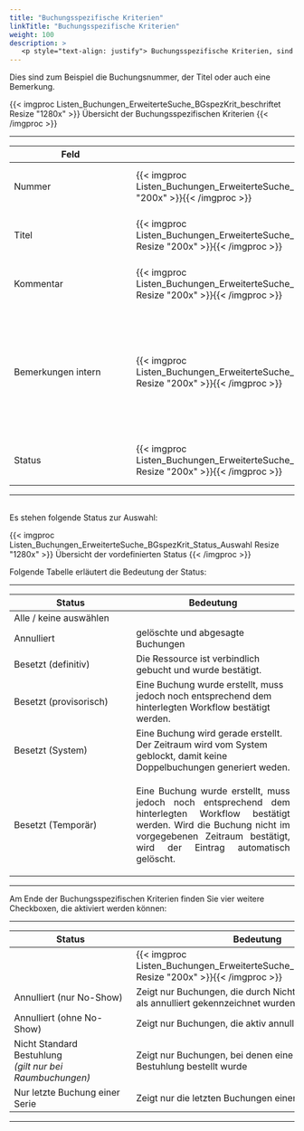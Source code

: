 ```yaml
---
title: "Buchungsspezifische Kriterien"
linkTitle: "Buchungsspezifische Kriterien"
weight: 100
description: >
   <p style="text-align: justify"> Buchungsspezifische Kriterien, sind Kriterien, die sich direkt auf die Buchung beziehen. </p>
---
```

Dies sind zum Beispiel die Buchungsnummer, der Titel oder auch eine Bemerkung.

 {{< imgproc Listen_Buchungen_ErweiterteSuche_BGspezKrit_beschriftet Resize "1280x" >}}
Übersicht der Buchungsspezifischen Kriterien 
{{< /imgproc >}}

 ---
 |<div style="width:200px">Feld</div>|<div style="width:200px"></div>|Funktion|
 |---|---|---|
 |Nummer|{{< imgproc Listen_Buchungen_ErweiterteSuche_BGspezKrit_Nr Resize "200x" >}}{{< /imgproc >}}|Hier können Sie die individuelle Buchungsnummer eintragen.|
 |Titel|{{< imgproc Listen_Buchungen_ErweiterteSuche_BGspezKrit_Titel Resize "200x" >}}{{< /imgproc >}}|Hier können Sie den Titel der Buchung eintragen|
 |Kommentar|{{< imgproc Listen_Buchungen_ErweiterteSuche_BGspezKrit_Kom Resize "200x" >}}{{< /imgproc >}}|Suchen Sie anhand einer eingetragene Bemerkung.*|
 |Bemerkungen intern|{{< imgproc Listen_Buchungen_ErweiterteSuche_BGspezKrit_BemIntern Resize "200x" >}}{{< /imgproc >}}|Suchen Sie anhand einer eingefügten internen Bemerkung. <br/> *Interne Bemerkungen sind nur für berechtigte Personenkreise sichtbar.*|
 |Status|{{< imgproc Listen_Buchungen_ErweiterteSuche_BGspezKrit_Status Resize "200x" >}}{{< /imgproc >}}|Den Status könne Sie über die Schnellauswahl wäheln.|
 ---

</br>
Es stehen folgende Status zur Auswahl:
</br>

{{< imgproc Listen_Buchungen_ErweiterteSuche_BGspezKrit_Status_Auswahl Resize "1280x" >}} Übersicht der vordefinierten Status {{< /imgproc >}}

Folgende Tabelle erläutert die Bedeutung der Status:

---
 |<div style="width:200px">Status</div>|Bedeutung|
 |---|---|
 |Alle / keine auswählen||Die Suche berücksicht jeden/keinen Status|
 |Annulliert|gelöschte und abgesagte Buchungen|
 |Besetzt (definitiv)|Die Ressource ist verbindlich gebucht und wurde bestätigt.|
 |Besetzt (provisorisch)|Eine Buchung wurde erstellt, muss jedoch noch entsprechend dem hinterlegten Workflow bestätigt werden.|
 |Besetzt (System)|Eine Buchung wird gerade erstellt. Der Zeitraum wird vom System geblockt, damit keine Doppelbuchungen generiert weden.|
 |Besetzt (Temporär)|<p style="text-align: justify"> Eine Buchung wurde erstellt, muss jedoch noch entsprechend dem hinterlegten Workflow bestätigt werden. Wird die Buchung nicht im vorgegebenen Zeitraum bestätigt, wird der Eintrag automatisch gelöscht. </p>|
<!-- Thema Slot vorerst außenvor -->
 ---

 Am Ende der Buchungsspezifischen Kriterien finden Sie vier weitere Checkboxen, die aktiviert werden können:


---
|<div style="width:200px">Status</div>|Bedeutung|
 |---|---|
 ||{{< imgproc Listen_Buchungen_ErweiterteSuche_BGspezKrit_Checkb Resize "200x" >}}{{< /imgproc >}}|
 |Annulliert (nur No-Show)|Zeigt nur Buchungen, die durch Nichtinanspruchnahme als annulliert gekennzeichnet wurden|
 |Annulliert (ohne No-Show)|Zeigt nur Buchungen, die aktiv annulliert wurden|
 |Nicht Standard Bestuhlung <br/> *(gilt nur bei Raumbuchungen)*|Zeigt nur Buchungen, bei denen eine individuelle Bestuhlung bestellt wurde|
 |Nur letzte Buchung einer Serie|Zeigt nur die letzten Buchungen einer Buchungsserien|
 ---
